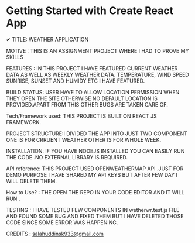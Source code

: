 # Getting Started with Create React App
 ✔    TITLE: WEATHER APPLICATION
 
 MOTIVE : THIS IS AN ASSIGNMENT PROJECT WHERE I HAD TO PROVE MY SKILLS
 
 FEATURES : IN THIS PROJECT I HAVE FEATURED CURRENT WEATHER DATA AS WELL AS WEEKLY WEATHER DATA. TEMPERATURE, WIND SPEED SUNRISE, SUNSET AND HUMIDY ETC I HAVE FEATURED.
 
 BUILD STATUS: USER HAVE TO ALLOW LOCATION PERMISSION WHEN THEY OPEN THE SITE OTHERWISE NO DEFAULT LOCATION IS PROVIDED.APART FROM THIS OTHER BUGS ARE TAKEN CARE OF.
 
 Tech/Framework used: THIS PROJECT IS BUILT ON REACT JS FRAMEWORK.
 
 PROJECT STRUCTURE:I DIVIDED THE APP INTO JUST TWO COMPONENT ONE IS FOR CRRUENT WEATHER OTHER IS FOR WHOLE WEEK.
 
 INSTALLATION: IF YOU HAVE NODEJS INSTALLED YOU CAN EASILY RUN THE CODE .NO EXTERNAL LIBRARY IS REQUIRED.
 
 
 API reference: THIS PROJECT USED OPENWEATHERMAP API .JUST FOR DEMO PURPOSE I HAVE SHARED MY API KEYS BUT AFTER FEW DAY I WILL DELETE THEM.

 How to Use? : THE OPEN THE REPO IN YOUR CODE EDITOR AND IT WILL RUN .
 
 
 TESTING : I HAVE TESTED FEW COMPONENTS IN wetherwr.test.js FILE AND FOUND SOME BUG AND FIXED THEM BUT I HAVE DELETED THOSE CODE SINCE SOME ERROR WAS HAPPENING.
 
 CREDITS : salahuddinsk933@gmail.com
 
 




